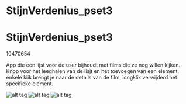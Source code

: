 # StijnVerdenius_pset3

# StijnVerdenius_pset3

10470654

App die een lijst voor de user bijhoudt met films die ze nog willen kijken.
Knop voor het leeghalen van de lisjt en het toevoegen van een element.
enkele klik brengt je naar de details van de film, longklik verwijderd het specifieke element.

![alt tag](https://github.com/StijnVerdenius/StijnVerdenius_pset3/blob/master/app/src/main/res/drawable/moviewatch1.png)
![alt tag](https://github.com/StijnVerdenius/StijnVerdenius_pset3/blob/master/app/src/main/res/drawable/moviewatch2.png)
![alt tag](https://github.com/StijnVerdenius/StijnVerdenius_pset3/blob/master/app/src/main/res/drawable/moviewatch3.png)
